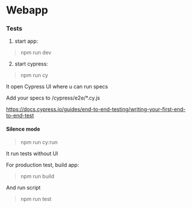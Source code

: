 # Webapp 

### Tests

1. start app: 
> npm run dev
2. start cypress:
> npm run cy

It open Cypress UI where u can run specs

Add your specs to /cypress/e2e/\*.cy.js

https://docs.cypress.io/guides/end-to-end-testing/writing-your-first-end-to-end-test

#### Silence mode

> npm run cy:run

It run tests without UI

For production test, build app:

> npm run build

And run script

> npm run test

